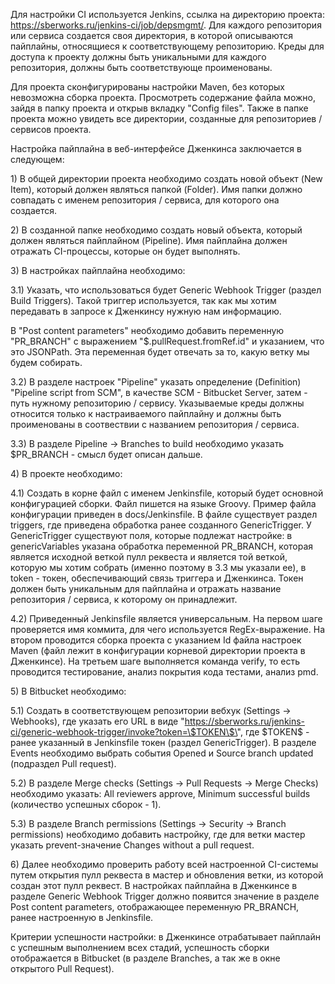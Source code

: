 Для настройки CI используется Jenkins, ссылка на директорию проекта:
https://sberworks.ru/jenkins-ci/job/depsmgmt/. Для каждого репозитория
или сервиса создается своя директория, в которой описываются пайплайны,
относящиеся к соответствующему репозиторию. Креды для доступа к проекту
должны быть уникальными для каждого репозитория, должны быть
соответствующе проименованы.

Для проекта сконфигурированы настройки Maven, без которых невозможна
сборка проекта. Просмотреть содержание файла можно, зайдя в папку
проекта и открыв вкладку \"Config files\". Также в папке проекта можно
увидеть все директории, созданные для репозиториев / сервисов проекта.

Настройка пайплайна в веб-интерфейсе Дженкинса заключается в следующем:

1\) В общей директории проекта необходимо создать новой объект (New
Item), который должен являться папкой (Folder). Имя папки должно
совпадать с именем репозитория / сервиса, для которого она создается.

2\) В созданной папке необходимо создать новый объекта, который должен
являться пайплайном (Pipeline). Имя пайплайна должен отражать
СI-процессы, которые он будет выполнять.

3\) В настройках пайплайна необходимо:

3.1) Указать, что использоваться будет Generic Webhook Trigger (раздел
Build Triggers). Такой триггер используется, так как мы хотим передавать
в запросе к Дженкинсу нужную нам информацию.

В \"Post content parameters\" необходимо добавить переменную
\"PR_BRANCH\" с выражением \"\$.pullRequest.fromRef.id\" и указанием,
что это JSONPath. Эта переменная будет отвечать за то, какую ветку мы
будем собирать.

3.2) В разделе настроек \"Pipeline\" указать определение (Definition)
\"Pipeline script from SCM\", в качестве SCM - Bitbucket Server, затем -
путь нужному репозиторию / сервису. Указываемые креды должны относится
только к настраиваемого пайплайну и должны быть проименованы в
соотвествии с названием репозитория / сервиса.

3.3) В разделе Pipeline -\> Branches to build необходимо указать
\$PR_BRANCH - смысл будет описан дальше.

4\) В проекте необходимо:

4.1) Создать в корне файл с именем Jenkinsfile, который будет основной
конфигурацией сборки. Файл пишется на языке Groovy. Пример файла
конфигурации приведен в docs/Jenkinsfile. В файле существует раздел
triggers, где приведена обработка ранее созданного GenericTrigger. У
GenericTrigger существуют поля, которые подлежат настройке: в
genericVariables указана обработка переменной PR_BRANCH, которая
является исходной веткой пулл реквеста и является той веткой, которую мы
хотим собрать (именно поэтому в 3.3 мы указали ее), в token - токен,
обеспечивающий связь триггера и Дженкинса. Токен должен быть уникальным
для пайплайна и отражать название репозитория / сервиса, к которому он
принадлежит.

4.2) Приведенный Jenkinsfile является универсальным. На первом шаге
проверяется имя коммита, для чего используется RegEx-выражение. На
втором проводится сборка проекта с указанием Id файла настроек Maven
(файл лежит в конфигурации корневой директории проекта в Дженкинсе). На
третьем шаге выполняется команда verify, то есть проводится
тестирование, анализ покрытия кода тестами, анализ pmd.

5\) В Bitbucket необходимо:

5.1) Создать в соответствующем репозитории вебхук (Settings -\>
Webhooks), где указать его URL в виде
\"https://sberworks.ru/jenkins-ci/generic-webhook-trigger/invoke?token=\$TOKEN\$\",
где \$TOKEN\$ - ранее указанный в Jenkinsfile токен (раздел
GenericTrigger). В разделе Events необходимо выбрать события Opened и
Source branch updated (подраздел Pull request).

5.2) В разделе Merge checks (Settings -\> Pull Requests -\> Merge
Checks) необходимо указать: All reviewers approve, Minimum successful
builds (количество успешных сборок - 1).

5.3) В разделе Branch permissions (Settings -\> Security -\> Branch
permissions) необходимо добавить настройку, где для ветки мастер указать
prevent-значение Changes without a pull request.

6\) Далее необходимо проверить работу всей настроенной CI-системы путем
открытия пулл реквеста в мастер и обновления ветки, из которой создан
этот пулл реквест. В настройках пайплайна в Дженкинсе в разделе Generic
Webhook Trigger должно появится значение в разделе Post content
parameters, отображающее переменную PR_BRANCH, ранее настроенную в
Jenkinsfile.

Критерии успешности настройки: в Дженкинсе отрабатывает пайплайн с
успешным выполнением всех стадий, успешность сборки отображается в
Bitbucket (в разделе Branches, а так же в окне открытого Pull Request).
